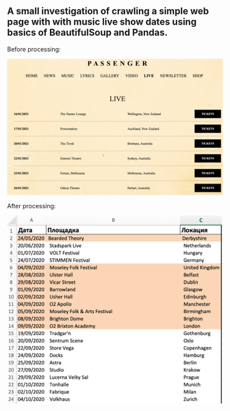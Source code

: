 <h2>A small investigation of crawling a simple web page with with music live show dates using basics of BeautifulSoup and Pandas.</h2>

Before processing:
<p align="center">
  <img src="https://github.com/LostWitness/DSPractice/blob/master/Crawler(BeautifulSoup)/002_pas.png?raw=true">
</p>

After processing:
<p align="center">
  <img src="https://github.com/LostWitness/DSPractice/blob/master/Crawler(BeautifulSoup)/001_pas.png?raw=true">
</p>
